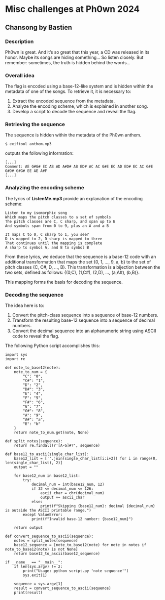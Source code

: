 # Misc challenges at Ph0wn 2024

## Chansong by Bastien

### Description

Ph0wn is great. And it’s so great that this year, a CD was released in its honor. Maybe its songs are hiding something... So listen closely. But remember: sometimes, the truth is hidden behind the words...

### Overall idea

The flag is encoded using a base-12-like system and is hidden within the metadata of one of the songs. To retrieve it, it is necessary to:
1. Extract the encoded sequence from the metadata.
2. Analyze the encoding scheme, which is explained in another song.
3. Develop a script to decode the sequence and reveal the flag.

### Retrieving the sequence

The sequence is hidden within the metadata of the Ph0wn anthem.

```
$ exiftool anthem.mp3
```
outputs the following information:
```
[...]
Comment: AE G#G# EC AB AD A#D# AB ED# AC AC G#E EC AD ED# EC AC G#E G#D# G#G# EE AE A#F
[...]
```

### Analyzing the encoding scheme

The lyrics of **ListenMe.mp3** provide an explanation of the encoding scheme:
```
Listen to my isomorphic song
Which maps the pitch classes to a set of symbols
The pitch classes are C, C sharp, and span up to B
And symbols span from 0 to 9, plus an A and a B

It maps C to 0, C sharp to 1, you see?
D is mapped to 2, D sharp is mapped to three
That continues until the mapping is complete
A sharp to symbol A, and B to symbol B
```

From these lyrics, we deduce that the sequence is a base-12 code with an additional transformation that maps the set {0, 1, ..., 9, a, b} to the set of pitch classes {C, C#, D, ..., B}. This transformation is a bijection between the two sets, defined as follows: {(0,C), (1,C#), (2,D), ..., (a,A#), (b,B)}.

This mapping forms the basis for decoding the sequence.


### Decoding the sequence

The idea here is to:
1. Convert the pitch-class sequence into a sequence of base-12 numbers.
2. Transform the resulting base-12 sequence into a sequence of decimal numbers.
3. Convert the decimal sequence into an alphanumeric string using ASCII code to reveal the flag.

The following Python script accomplishes this:

```
import sys
import re

def note_to_base12(note):
    note_to_num = {
        "C": "0",
        "C#": "1",
        "D": "2",
        "D#": "3",
        "E": "4",
        "F": "5",
        "F#": "6",
        "G": "7",
        "G#": "8",
        "A": "9",
        "A#": "a",
        "B": "b"
    }
    return note_to_num.get(note, None)

def split_notes(sequence):
    return re.findall(r'[A-G]#?', sequence)

def base12_to_ascii(single_char_list):
    base12_list = [''.join(single_char_list[i:i+2]) for i in range(0, len(single_char_list), 2)]
    output = ""
    
    for base12_num in base12_list:
        try:
            decimal_num = int(base12_num, 12)
            if 32 <= decimal_num <= 126:
                ascii_char = chr(decimal_num)
                output += ascii_char
            else:
                print(f"Skipping {base12_num}: decimal {decimal_num} is outside the ASCII printable range.")
        except ValueError:
            print(f"Invalid base-12 number: {base12_num}")
    
    return output

def convert_sequence_to_ascii(sequence):
    notes = split_notes(sequence)
    base12_sequence = [note_to_base12(note) for note in notes if note_to_base12(note) is not None]
    return base12_to_ascii(base12_sequence)

if __name__ == "__main__":
    if len(sys.argv) != 2:
        print("Usage: python script.py 'note sequence'")
        sys.exit(1)
    
    sequence = sys.argv[1]
    result = convert_sequence_to_ascii(sequence)
    print(result)
```
